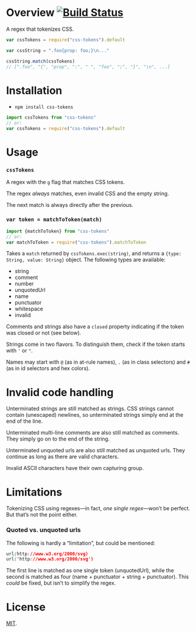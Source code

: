 Overview [![Build Status](https://travis-ci.org/lydell/css-tokens.svg?branch=master)](https://travis-ci.org/lydell/css-tokens)
========

A regex that tokenizes CSS.

```js
var cssTokens = require("css-tokens").default

var cssString = ".foo{prop: foo;}\n..."

cssString.match(cssTokens)
// [".foo", "{", "prop", ":", " ", "foo", ";", "}", "\n", ...]
```


Installation
============

- `npm install css-tokens`

```js
import cssTokens from "css-tokens"
// or:
var cssTokens = require("css-tokens").default
```


Usage
=====

### `cssTokens` ###

A regex with the `g` flag that matches CSS tokens.

The regex _always_ matches, even invalid CSS and the empty string.

The next match is always directly after the previous.

### `var token = matchToToken(match)` ###

```js
import {matchToToken} from "css-tokens"
// or:
var matchToToken = require("css-tokens").matchToToken
```

Takes a `match` returned by `cssTokens.exec(string)`, and returns a `{type:
String, value: String}` object. The following types are available:

- string
- comment
- number
- unquotedUrl
- name
- punctuator
- whitespace
- invalid

Comments and strings also have a `closed` property indicating if the token was
closed or not (see below).

Strings come in two flavors. To distinguish them, check if the token starts with
`'` or `"`.

Names may start with `@` (as in at-rule names), `.` (as in class selectors) and
`#` (as in id selectors and hex colors).


Invalid code handling
=====================

Unterminated strings are still matched as strings. CSS strings cannot contain
(unescaped) newlines, so unterminated strings simply end at the end of the
line.

Unterminated multi-line comments are also still matched as comments. They
simply go on to the end of the string.

Unterminated unquoted urls are also still matched as unquoted urls. They
continue as long as there are valid characters.

Invalid ASCII characters have their own capturing group.


Limitations
===========

Tokenizing CSS using regexes—in fact, _one single regex_—won’t be
perfect. But that’s not the point either.

### Quoted vs. unquoted urls ###

The following is hardly a “limitation”, but could be mentioned:

```css
url(http://www.w3.org/2000/svg)
url('http://www.w3.org/2000/svg')
```

The first line is matched as one single token (unquotedUrl), while the second
is matched as four (name + punctuator + string + punctuator). This _could_ be
fixed, but isn’t to simplify the regex.


License
=======

[MIT](LICENSE).

